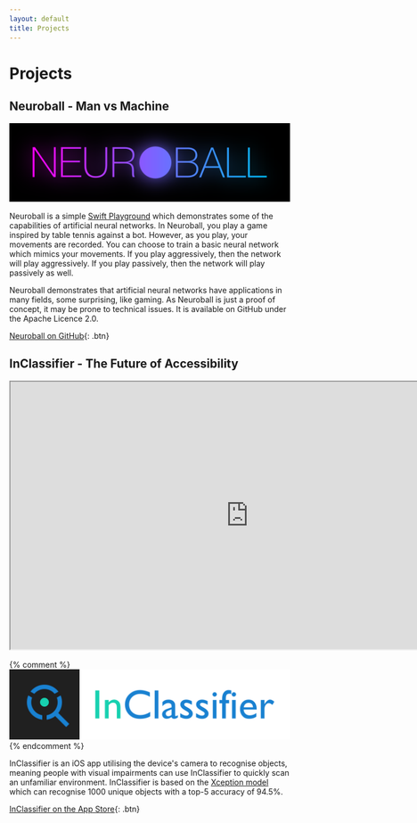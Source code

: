 ```yaml
---
layout: default
title: Projects
---
```


# Projects

<a name="neuroball"></a>
## Neuroball - Man vs Machine

![Neuroball](/assets/images/neuroball.png)

Neuroball is a simple [Swift Playground](https://www.apple.com/au/swift/playgrounds/) which demonstrates some of the capabilities of artificial neural networks. In Neuroball, you play a game inspired by table tennis against a bot. However, as you play, your movements are recorded. You can choose to train a basic neural network which mimics your movements. If you play aggressively, then the network will play aggressively. If you play passively, then the network will play passively as well.

Neuroball demonstrates that artificial neural networks have applications in many fields, some surprising, like gaming. As Neuroball is just a proof of concept, it may be prone to technical issues. It is available on GitHub under the Apache Licence 2.0.

[Neuroball on GitHub](https://github.com/InsightfulAI/neuroball){: .btn}

<a name="inclassifier"></a>
## InClassifier - The Future of Accessibility

<iframe width="854" height="480"
src="https://www.youtube.com/embed/YGRv3eGVaU0">
</iframe>

{% comment %}
![InClassifier](/assets/images/inclassifier.png)
{% endcomment %}

InClassifier is an iOS app utilising the device's camera to recognise objects, meaning people with visual impairments can use InClassifier to quickly scan an unfamiliar environment. InClassifier is based on the [Xception model](https://keras.io/applications/#xception) which can recognise 1000 unique objects with a top-5 accuracy of 94.5%.

[InClassifier on the App Store](https://apps.apple.com/us/app/inclassifier/id1481309594){: .btn}